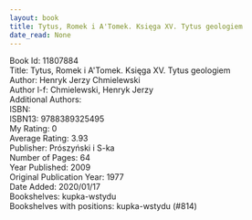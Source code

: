 ```yaml
---
layout: book
title: Tytus, Romek i A'Tomek. Księga XV. Tytus geologiem
date_read: None
---
```


Book Id: 11807884<br />
Title: Tytus, Romek i A'Tomek. Księga XV. Tytus geologiem<br />
Author: Henryk Jerzy Chmielewski<br />
Author l-f: Chmielewski, Henryk Jerzy<br />
Additional Authors: <br />
ISBN: <br />
ISBN13: 9788389325495<br />
My Rating: 0<br />
Average Rating: 3.93<br />
Publisher: Prószyński i S-ka<br />
Number of Pages: 64<br />
Year Published: 2009<br />
Original Publication Year: 1977<br />
Date Added: 2020/01/17<br />
Bookshelves: kupka-wstydu<br />
Bookshelves with positions: kupka-wstydu (#814)<br />


